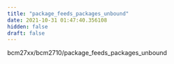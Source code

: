 ```yaml
---
title: "package_feeds_packages_unbound"
date: 2021-10-31 01:47:40.356108
hidden: false
draft: false
---
```


bcm27xx/bcm2710/package_feeds_packages_unbound

